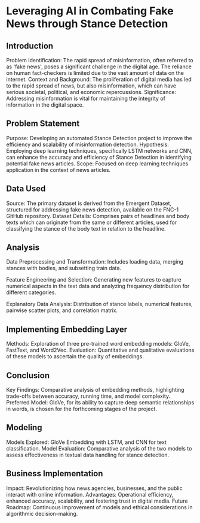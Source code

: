 # Leveraging AI in Combating Fake News through Stance Detection
## Introduction
Problem Identification: The rapid spread of misinformation, often referred to as 'fake news', poses a significant challenge in the digital age. The reliance on human fact-checkers is limited due to the vast amount of data on the internet.
Context and Background: The proliferation of digital media has led to the rapid spread of news, but also misinformation, which can have serious societal, political, and economic repercussions.
Significance: Addressing misinformation is vital for maintaining the integrity of information in the digital space.

## Problem Statement
Purpose: Developing an automated Stance Detection project to improve the efficiency and scalability of misinformation detection.
Hypothesis: Employing deep learning techniques, specifically LSTM networks and CNN, can enhance the accuracy and efficiency of Stance Detection in identifying potential fake news articles.
Scope: Focused on deep learning techniques application in the context of news articles.

## Data Used
Source: The primary dataset is derived from the Emergent Dataset, structured for addressing fake news detection, available on the FNC-1 GitHub repository.
Dataset Details: Comprises pairs of headlines and body texts which can originate from the same or different articles, used for classifying the stance of the body text in relation to the headline.
## Analysis
Data Preprocessing and Transformation: Includes loading data, merging stances with bodies, and subsetting train data.

Feature Engineering and Selection: Generating new features to capture numerical aspects in the text data and analyzing frequency distribution for different categories.

Explanatory Data Analysis: Distribution of stance labels, numerical features, pairwise scatter plots, and correlation matrix.
## Implementing Embedding Layer
Methods: Exploration of three pre-trained word embedding models: GloVe, FastText, and Word2Vec.
Evaluation: Quantitative and qualitative evaluations of these models to ascertain the quality of embeddings.
## Conclusion
Key Findings: Comparative analysis of embedding methods, highlighting trade-offs between accuracy, running time, and model complexity.
Preferred Model: GloVe, for its ability to capture deep semantic relationships in words, is chosen for the forthcoming stages of the project.
## Modeling
Models Explored: GloVe Embedding with LSTM, and CNN for text classification.
Model Evaluation: Comparative analysis of the two models to assess effectiveness in textual data handling for stance detection.

## Business Implementation
Impact: Revolutionizing how news agencies, businesses, and the public interact with online information.
Advantages: Operational efficiency, enhanced accuracy, scalability, and fostering trust in digital media.
Future Roadmap: Continuous improvement of models and ethical considerations in algorithmic decision-making.
